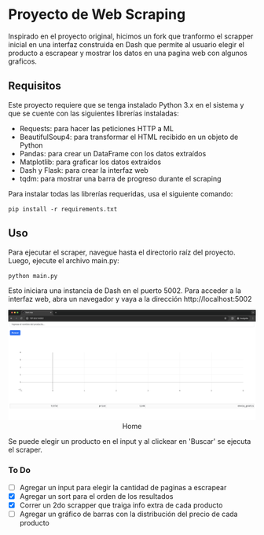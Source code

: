 # Proyecto de Web Scraping
Inspirado en el proyecto original, hicimos un fork que tranformo el scrapper inicial en una interfaz construida en Dash que permite al usuario elegir el producto a escrapear y mostrar los datos en una pagina web con algunos graficos.


## Requisitos

Este proyecto requiere que se tenga instalado Python 3.x en el sistema y que se cuente con las siguientes librerías instaladas:

* Requests: para hacer las peticiones HTTP a ML
* BeautifulSoup4: para transformar el HTML recibido en un objeto de Python
* Pandas: para crear un DataFrame con los datos extraídos
* Matplotlib: para graficar los datos extraídos
* Dash y Flask: para crear la interfaz web
* tqdm: para mostrar una barra de progreso durante el scraping

Para instalar todas las librerías requeridas, usa el siguiente comando:

```console
pip install -r requirements.txt
```


## Uso

Para ejecutar el scraper, navegue hasta el directorio raíz del proyecto. Luego, ejecute el archivo main.py:

```console
python main.py
```

Esto iniciara una instancia de Dash en el puerto 5002. Para acceder a la interfaz web, abra un navegador y vaya a la dirección http://localhost:5002

<p align="center"><img src="docs/home-v1.png"/></br>Home</p>

Se puede elegir un producto en el input y al clickear en 'Buscar' se ejecuta el scraper.

### To Do
- [ ] Agregar un input para elegir la cantidad de paginas a escrapear
- [x] Agregar un sort para el orden de los resultados
- [x] Correr un 2do scrapper que traiga info extra de cada producto
- [ ] Agregar un gráfico de barras con la distribución del precio de cada producto
